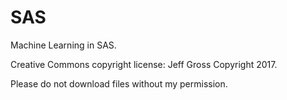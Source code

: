# SAS
Machine Learning in SAS.

Creative Commons copyright license:  Jeff Gross Copyright 2017.

Please do not download files without my permission.
